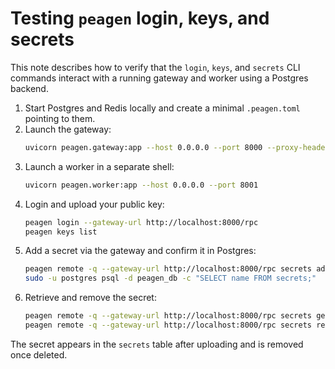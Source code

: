 # Testing `peagen` login, keys, and secrets

This note describes how to verify that the `login`, `keys`, and `secrets` CLI commands interact with a running gateway and worker using a Postgres backend.

1. Start Postgres and Redis locally and create a minimal `.peagen.toml` pointing to them.
2. Launch the gateway:
   ```bash
   uvicorn peagen.gateway:app --host 0.0.0.0 --port 8000 --proxy-headers --forwarded-allow-ips="*"
   ```
3. Launch a worker in a separate shell:
   ```bash
   uvicorn peagen.worker:app --host 0.0.0.0 --port 8001
   ```
4. Login and upload your public key:
   ```bash
   peagen login --gateway-url http://localhost:8000/rpc
   peagen keys list
   ```
5. Add a secret via the gateway and confirm it in Postgres:
   ```bash
   peagen remote -q --gateway-url http://localhost:8000/rpc secrets add demo-secret supersecret
   sudo -u postgres psql -d peagen_db -c "SELECT name FROM secrets;"
   ```
6. Retrieve and remove the secret:
   ```bash
   peagen remote -q --gateway-url http://localhost:8000/rpc secrets get demo-secret
   peagen remote -q --gateway-url http://localhost:8000/rpc secrets remove demo-secret
   ```

The secret appears in the `secrets` table after uploading and is removed once deleted.
